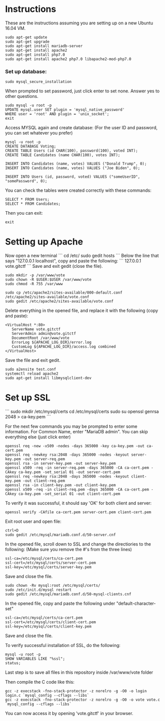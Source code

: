 # Instructions
These are the instructions assuming you are setting up on a new Ubuntu 16.04 VM.

```
sudo apt-get update  
sudo apt-get upgrade  
sudo apt-get install mariadb-server  
sudo apt-get install apache2  
sudo apt-get install php7.0  
sudo apt-get install apache2 php7.0 libapache2-mod-php7.0
```

<h3>Set up database:</h3>

```
sudo mysql_secure_installation
```  
When prompted to set password, just click enter to set none. Answer yes to other questions.

```
sudo mysql -u root -p 
UPDATE mysql.user SET plugin = 'mysql_native_password' 
WHERE user = 'root' AND plugin = 'unix_socket'; 
exit
```

Access MYSQL again and create database:
(For the user ID and password, you can set whatever you prefer)
```
mysql -u root -p  
CREATE DATABASE Voting;
CREATE TABLE Users (id CHAR(100), password(100), voted INT);
CREATE TABLE Candidates (name CHAR(100), votes INT);

INSERT INTO Candidates (name, votes) VALUES ("Donald Trump", 0);
INSERT INTO Candidates (name, votes) VALUES ("Joe Biden", 0);

INSERT INTO Users (id, password, voted) VALUES ("someUserID", "somePassword", 0);
```

You can check the tables were created correctly with these commands:
```
SELECT * FROM Users; 
SELECT * FROM Candidates;
```
Then you can exit:
```
exit 
```
<h1>Setting up Apache </h1>
Now open a new terminal
```
cd /etc/  
sudo gedit hosts  
```
Below the line that says "127.0.0.1 localhost", copy and paste the following:
```
127.0.0.1 vote.gitctf  
```
Save and exit gedit (close the file).

```
sudo mkdir -p /var/www/vote  
sudo chown -R $USER:$USER /var/www/vote
sudo chmod -R 755 /var/www  

sudo cp /etc/apache2/sites-available/000-default.conf /etc/apache2/sites-available/vote.conf  
sudo gedit /etc/apache2/sites-available/vote.conf  
```

Delete everything in the opened file, and replace it with the following (copy and paste):
```
<VirtualHost *:80>  
   ServerName vote.gitctf  
   ServerAdmin admin@vote.gitctf  
   DocumentRoot /var/www/vote  
   ErrorLog ${APACHE_LOG_DIR}/error.log  
   CustomLog ${APACHE_LOG_DIR}/access.log combined  
</VirtualHost>
```
Save the file and exit gedit.
```
sudo a2ensite test.conf  
systemctl reload apache2  
sudo apt-get install libmysqlclient-dev  
```

<h1>Set up SSL</h1>
```
sudo mkdir /etc/mysql/certs
cd /etc/mysql/certs
sudo su
openssl genrsa 2048 > ca-key.pem
```

For the next few commands you may be prompted to enter some information. For Common Name, enter "MariaDB admin". You can skip everything else (just click enter)
```
openssl req -new -x509 -nodes -days 365000 -key ca-key.pem -out ca-cert.pem
openssl req -newkey rsa:2048 -days 365000 -nodes -keyout server-key.pem -out server-req.pem
openssl rsa -in server-key.pem -out server-key.pem
openssl x509 -req -in server-req.pem -days 365000 -CA ca-cert.pem -CAkey ca-key.pem -set_serial 01 -out server-cert.pem
openssl req -newkey rsa:2048 -days 365000 -nodes -keyout client-key.pem -out client-req.pem
openssl rsa -in client-key.pem -out client-key.pem
openssl x509 -req -in client-req.pem -days 365000 -CA ca-cert.pem -CAkey ca-key.pem -set_serial 01 -out client-cert.pem

```

To verify it was successful, it should say 'OK' for both client and server:
```
openssl verify -CAfile ca-cert.pem server-cert.pem client-cert.pem
```
Exit root user and open file:
```
ctrl+D
sudo gedit /etc/mysql/mariadb.conf.d/50-server.cnf
```

In the opened file, scroll down to SSL and change the directiories to the following:
(Make sure you remove the #'s from the three lines)
```
ssl-ca=/etc/mysql/certs/ca-cert.pem
ssl-cert=/etc/mysql/certs/server-cert.pem
ssl-key=/etc/mysql/certs/server-key.pem
```

Save and close the file.

```
sudo chown -Rv mysql:root /etc/mysql/certs/
sudo /etc/init.d/mysql restart
sudo gedit /etc/mysql/mariadb.conf.d/50-mysql-clients.cnf
```

In the opened file, copy and paste the following under "default-character-set"

```
ssl-ca=/etc/mysql/certs/ca-cert.pem
ssl-cert=/etc/mysql/certs/client-cert.pem
ssl-key=/etc/mysql/certs/client-key.pem
```

Save and close the file. 

To verify successful installation of SSL, do the following:

```
mysql -u root -p
SHOW VARIABLES LIKE "%ssl";
status;
```

Last step is to save all files in this repository inside /var/www/vote folder


Then compile the C code like this:  
```
gcc -z execstack -fno-stack-protector -z norelro -g -O0 -o login login.c `mysql_config --cflags --libs`
gcc -z execstack -fno-stack-protector -z norelro -g -O0 -o vote vote.c `mysql_config --cflags --libs`
```

You can now access it by opening 'vote.gitctf' in your browser.
